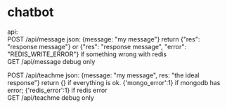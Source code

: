 # chatbot
api: <br>
POST /api/message json: {message: "my message"} return {"res": "response message"} or {"res": "response message", "error": "REDIS_WRITE_ERROR"} if something wrong with redis <BR>
GET /api/message debug only

POST /api/teachme json: {message: "my message", res: "the ideal response"} return {} if everything is ok. {'mongo_error':1} if mongodb has error; {'redis_error':1} if redis error <br>
GET /api/teachme debug only
